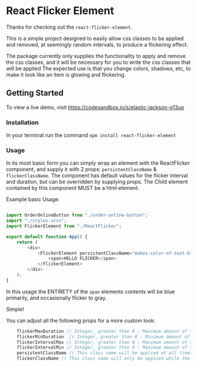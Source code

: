 # React Flicker Element

Thanks for checking out the `react-flicker-element`.

This is a simple project designed to easily allow css classes to be applied and removed, at seemingly random intervals, to produce a flickering 
effect. 

The package currently only supplies the functionality to apply and remove the css classes, and it will be necessary for you to write the css classes that will be applied
The expected use is that you change colors, shadows, etc, to make it look like an item is glowing and flickering. 

## Getting Started
To view a live demo, visit https://codesandbox.io/s/elastic-jackson-g13uo

### Installation
In your terminal run the command `npm install react-flicker-element`

### Usage
In its most basic form you can simply wrap an element with the ReactFlicker component, and supply it with 2 props:
`persistentClassName` & `flickerClassName`. 
The component has default values for the flicker interval and duration, but can be overridden by supplying props.
The Child element contained by this component MUST be a html element.

Example basic Usage:

```js

import OrderOnlineButton from "./order-online-button";
import "./styles.scss";
import FlickerElement from "./ReactFlicker";

export default function App() {
    return (
        <div>
            <FlickerElement persistentClassName="makes-color-of-text-blue" flickerClassName="makes-color-of-text-gray">
                <span>HELLO FLICKER</span>
            </FlickerElement>
        </div>
    );
}


```

In this usage the ENTIRETY of the `span` elements contents will be blue primarily, and occasionally flicker to gray. 

Simple!


You can adjust all the following props for a more custom look: 
```js
    flickerMaxDuration // Integer, greater than 0 : Maximum amount of time that the flickerClassName is applied // 
    flickerMinDuration  // Integer, greater than 0 : Minimum amount of time that the flickerClassName is applied // 
    flickerIntervalMax // Integer, greater than 0 : Maximum amount of time in-between flickers // 
    flickerIntervalMin // Integer, greater than 0 : Maximum amount of time in-between flickers // 
    persistentClassName // This class name will be applied at all times
    flickerClassName // This class name will only be applied while the flicker is active
```


